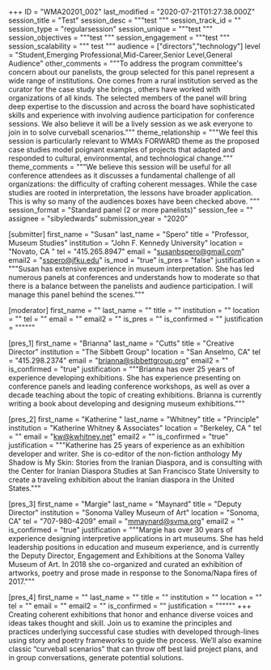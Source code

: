 +++
ID = "WMA20201_002"
last_modified = "2020-07-21T01:27:38.000Z"
session_title = "Test"
session_desc = """test
"""
session_track_id = ""
session_type = "regularsession"
session_unique = """test
"""
session_objectives = """test
"""
session_engagement = """test
"""
session_scalability = """   test
"""
audience = ["directors","technology"]
level = "Student,Emerging Professional,Mid-Career,Senior Level,General Audience"
other_comments = """To address  the program committee's concern about our panelists,  the group selected for this panel represent a wide range of institutions. One comes from a rural institution served as the curator for the case study she brings , others have worked with organizations of all kinds.  The selected members of the panel will bring deep expertise to the discussion and across the board have sophisticated  skills and experience with involving audience participation for conference sessions.  We also believe it will be a lively session as we ask everyone to join in to solve curveball scenarios."""
theme_relationship = """We feel this session is particularly relevant to WMA’s FORWARD theme as the proposed case studies model poignant examples of projects that adapted and responded to cultural, environmental, and technological change."""
theme_comments = """We believe this session will be useful for all conference attendees as it discusses a fundamental challenge of all organizations: the difficulty of crafting coherent messages. While the case studies are rooted in interpretation, the lessons have broader application. This is why so many of the audiences boxes have been checked above.    """
session_format = "Standard panel (2 or more panelists)"
session_fee = ""
assignee = "sibyledwards"
submission_year = "2020"

[submitter]
first_name = "Susan"
last_name = "Spero"
title = "Professor, Museum Studies"
institution = "John F. Kennedy University"
location = "Novato, CA "
tel = "415.265.8947"
email = "susanbspero@gmail.com"
email2 = "sspero@jfku.edu"
is_mod = "true"
is_pres = "false"
justification = """Susan has extensive experience in museum interpretation. She has led numerous panels at conferences and understands how to moderate so that there is a balance between the panelists and audience participation.  I will manage this panel behind the scenes."""

[moderator]
first_name = ""
last_name = ""
title = ""
institution = ""
location = ""
tel = ""
email = ""
email2 = ""
is_pres = ""
is_confirmed = ""
justification = """"""

[pres_1]
first_name = "Brianna"
last_name = "Cutts"
title = "Creative Director"
institution = "The Sibbett Group"
location = "San Anselmo, CA"
tel = "415.298.2374"
email = "brianna@sibbettgroup.org"
email2 = ""
is_confirmed = "true"
justification = """Brianna has over 25 years of experience developing exhibitions. She has experience presenting on conference panels and leading conference workshops, as well as over a decade teaching about the topic of creating exhibitions. Brianna is currently writing a book about developing and designing museum exhibitions."""

[pres_2]
first_name = "Katherine "
last_name = "Whitney"
title = "Principle"
institution = "Katherine Whitney & Associates"
location = "Berkeley, CA "
tel = ""
email = "kw@kwhitney.net"
email2 = ""
is_confirmed = "true"
justification = """Katherine has 25 years of experience as an exhibition developer and writer. She is co-editor of the non-fiction anthology My Shadow is My Skin: Stories from the Iranian Diaspora, and is consulting with the Center for Iranian Diaspora Studies at San Francisco State University to create a traveling exhibition about the Iranian diaspora in the United States."""

[pres_3]
first_name = "Margie"
last_name = "Maynard"
title = "Deputy Director"
institution = "Sonoma Valley Museum of Art"
location = "Sonoma, CA"
tel = "707-980-4209"
email = "mmaynard@svma.org"
email2 = ""
is_confirmed = "true"
justification = """Margie has over 30 years of experience designing interpretive applications in art museums. She has held leadership positions in education and museum experience, and is currently the Deputy Director, Engagement and Exhibitions at the Sonoma Valley Museum of Art. In 2018 she co-organized and curated an exhibition of artworks, poetry and prose made in response to the Sonoma/Napa fires of 2017."""

[pres_4]
first_name = ""
last_name = ""
title = ""
institution = ""
location = ""
tel = ""
email = ""
email2 = ""
is_confirmed = ""
justification = """"""
+++
Creating coherent exhibitions that honor and enhance diverse voices and ideas takes thought and skill. Join us to examine the principles and practices underlying successful case studies with developed through-lines using story and poetry frameworks to guide the process. We’ll also examine classic “curveball scenarios” that can throw off best laid project plans, and in group conversations, generate potential solutions.